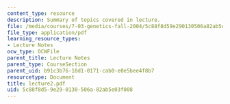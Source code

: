 ```yaml
---
content_type: resource
description: Summary of topics covered in lecture.
file: /media/courses/7-03-genetics-fall-2004/5c88f8d59e290130506a82ab5e03f008_lecture2.pdf
file_type: application/pdf
learning_resource_types:
- Lecture Notes
ocw_type: OCWFile
parent_title: Lecture Notes
parent_type: CourseSection
parent_uid: b91c3b76-18d1-0171-cab0-e0e5bee4f8b7
resourcetype: Document
title: lecture2.pdf
uid: 5c88f8d5-9e29-0130-506a-82ab5e03f008
---
```

